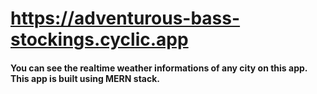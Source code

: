 # https://adventurous-bass-stockings.cyclic.app
#### You can see the realtime weather informations of any city on this app. This app is built using MERN stack.
